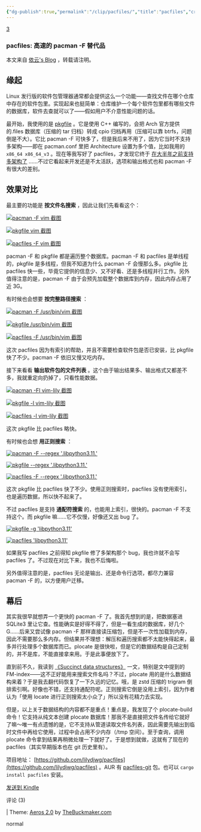 ```yaml
---
{"dg-publish":true,"permalink":"/clip/pacfiles/","title":"pacfiles","created":"2025-06-25T14:18:43.998+08:00"}
---
```


[3](https://blog.lilydjwg.me/2025/3/5/pacfiles.216909.html "Comments")

### pacfiles: 高速的 pacman -F 替代品

本文来自 [依云's Blog](https://blog.lilydjwg.me/) ，转载请注明。

## 缘起

Linux 发行版的软件包管理器通常都会提供这么一个功能——查找文件在哪个仓库中存在的软件包里。实现起来也挺简单：仓库维护一个每个软件包里都有哪些文件的数据库，软件去查就可以了——假如用户不介意性能问题的话。

最开始，我使用的是 [pkgfile](https://github.com/falconindy/pkgfile) 。它是使用 C++ 编写的，会把 Arch 官方提供的.files 数据库（压缩的 tar 归档）转成 cpio 归档再用（压缩可以靠 btrfs，问题倒是不大）。它比 pacman -F 可快多了，但是我后来不用了，因为它当时不支持多架构——即在 pacman.conf 里把 Architecture 设置为多个值，比如我用的 `x86_64 x86_64_v3` 。现在等我写好了 pacfiles，才发现它终于 [在大半年之前支持多架构了](https://github.com/falconindy/pkgfile/commit/7baeadc939437b6bad6c6b12a58952765a27998d) ……不过它看起来开发还是不太活跃，选项和输出格式也和 pacman -F 有很大的差别。

## 效果对比

最主要的功能是 **按文件名搜索** ，因此让我们先看看这个：

[![pacman -F vim 截图](https://store.lilydjwg.me/img/blog/pacfiles/pacman-search.png "在新窗口打开")](https://store.lilydjwg.me/img/blog/pacfiles/pacman-search.png)

[![pkgfile vim 截图](https://store.lilydjwg.me/img/blog/pacfiles/pkgfile-search.png "在新窗口打开")](https://store.lilydjwg.me/img/blog/pacfiles/pkgfile-search.png)

[![pacfiles -F vim 截图](https://store.lilydjwg.me/img/blog/pacfiles/pacfiles-search.png "在新窗口打开")](https://store.lilydjwg.me/img/blog/pacfiles/pacfiles-search.png)

pacman -F 和 pkgfile 都是遍历整个数据库。pacman -F 和 pacfiles 是单线程的，pkgfile 是多线程，但我不知道为什么 pacman -F 会慢那么多。pkgfile 比 pacfiles 快一些，毕竟它提供的信息少、又不好看、还是多线程并行工作。另外值得注意的是，pacman -F 由于会预先加载整个数据库到内存，因此内存占用了近 3G。

有时候也会想要 **按完整路径搜索** ：

[![pacman -F /usr/bin/vim 截图](https://store.lilydjwg.me/img/blog/pacfiles/pacman-search-fullpath.png "在新窗口打开")](https://store.lilydjwg.me/img/blog/pacfiles/pacman-search-fullpath.png)

[![pkgfile /usr/bin/vim 截图](https://store.lilydjwg.me/img/blog/pacfiles/pkgfile-search-fullpath.png "在新窗口打开")](https://store.lilydjwg.me/img/blog/pacfiles/pkgfile-search-fullpath.png)

[![pacfiles -F /usr/bin/vim 截图](https://store.lilydjwg.me/img/blog/pacfiles/pacfiles-search-fullpath.png "在新窗口打开")](https://store.lilydjwg.me/img/blog/pacfiles/pacfiles-search-fullpath.png)

这次 pacfiles 因为有索引的帮助，并且不需要检查软件包是否已安装，比 pkgfile 快了不少。pacman -F 依旧又慢又吃内存。

接下来看看 **输出软件包的文件列表** 。这个由于输出结果多、输出格式又都差不多，我就重定向扔掉了，只看性能数据。

[![pacman -Fl vim-lily 截图](https://store.lilydjwg.me/img/blog/pacfiles/pacman-list.png "在新窗口打开")](https://store.lilydjwg.me/img/blog/pacfiles/pacman-list.png)

[![pkgfile -l vim-lily 截图](https://store.lilydjwg.me/img/blog/pacfiles/pkgfile-list.png "在新窗口打开")](https://store.lilydjwg.me/img/blog/pacfiles/pkgfile-list.png)

[![pacfiles -l vim-lily 截图](https://store.lilydjwg.me/img/blog/pacfiles/pacfiles-list.png "在新窗口打开")](https://store.lilydjwg.me/img/blog/pacfiles/pacfiles-list.png)

这次 pkgfile 比 pacfiles 略快。

有时候也会想 **用正则搜索** ：

[![pacman -F --regex '.*libpython3\.11.*'](https://store.lilydjwg.me/img/blog/pacfiles/pacman-regex.png "在新窗口打开")](https://store.lilydjwg.me/img/blog/pacfiles/pacman-regex.png)

[![pkgfile --regex '.*libpython3\.11.*'](https://store.lilydjwg.me/img/blog/pacfiles/pkgfile-regex.png "在新窗口打开")](https://store.lilydjwg.me/img/blog/pacfiles/pkgfile-regex.png)

[![pacfiles -F --regex '.*libpython3\.11.*'](https://store.lilydjwg.me/img/blog/pacfiles/pacfiles-regex.png "在新窗口打开")](https://store.lilydjwg.me/img/blog/pacfiles/pacfiles-regex.png)

这次 pkgfile 比 pacfiles 快了不少。使用正则搜索时，pacfiles 没有使用索引，也是遍历数据，所以快不起来了。

不过 pacfiles 是支持 **通配符搜索** 的，也能用上索引，很快的。pacman -F 不支持这个。而 pkgfile 嘛……它不仅慢，好像还又出 bug 了。

[![pkgfile -g '*libpython3.11*'](https://store.lilydjwg.me/img/blog/pacfiles/pkgfile-glob.png "在新窗口打开")](https://store.lilydjwg.me/img/blog/pacfiles/pkgfile-glob.png)

[![pacfiles '*libpython3.11*'](https://store.lilydjwg.me/img/blog/pacfiles/pacfiles-glob.png "在新窗口打开")](https://store.lilydjwg.me/img/blog/pacfiles/pacfiles-glob.png)

如果我写 pacfiles 之前得知 pkgfile 修了多架构那个 bug，我也许就不会写 pacfiles 了。不过现在对比下来，我也不后悔啦。

另外值得注意的是，pacfiles 无论是输出、还是命令行选项，都尽力兼容 pacman -F 的，以方便用户迁移。

## 幕后

其实我很早就想弄一个更快的 pacman -F 了。我首先想到的是，把数据塞进 SQLite3 里让它查。性能确实是好得不得了，但是一看生成的数据库，好几个 G……后来又尝试像 pacman -F 那样直接读压缩包，但是不一次性加载到内存，因此不需要那么多内存。但结果并不理想：解压和遍历搜索都不太能快得起来，最多并行处理多个数据库而已。plocate 是很快啦，但是它的数据结构是自己定制的，并不是库，不能直接拿来用。于是此事便放下了。

直到前不久，我读到 [《Succinct data structures》](https://blog.startifact.com/posts/succinct/) 一文，特别是文中提到的 FM-index——这不正好能用来搜索文件名吗？不过，plocate 用的是什么数据结构来着？于是我去翻代码恢复了一下久远的记忆。哦，是 zstd 压缩的 trigram 倒排索引啊。好像也不错，还支持通配符呢。正则搜索它倒是没用上索引，因为作者认为「使用 locate 进行正则搜索太小众了」所以没有花精力去实现。

但是，以上关于数据结构的内容都不是重点！重点是，我发现了个 plocate-build 命令！它支持从纯文本创建 plocate 数据库！那我不是直接把文件名传给它就好了嘛～唯一有点遗憾的是，它不支持从管道读取文件名列表，因此需要先输出到临时文件中再给它使用，过程中会占用不少内存（/tmp 空间）。至于查询，调用 plocate 命令拿到结果再稍微处理一下就好了。于是想到就做，这就有了现在的 pacfiles（其实早期版本也在 git 历史里有）。

项目地址： [https://github.com/lilydjwg/pacfiles](https://github.com/lilydjwg/pacfiles) 。AUR 有 [pacfiles-git](https://aur.archlinux.org/packages/pacfiles-git) 包。也可以 `cargo install pacfiles` 安装。

[发送到 Kindle](https://pushtokindle.fivefilters.org/send.php?url=https%3A%2F%2Fblog.lilydjwg.me%2F2025%2F3%2F5%2Fpacfiles.216909.html)

评论 (3)

  

| Theme: [Aeros 2.0](http://thebuckmaker.com/aerostwo) by [TheBuckmaker.com](http://thebuckmaker.com/)

normal